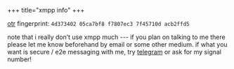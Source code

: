 +++
title="xmpp info"
+++

[xmpp]: [637275@dukgo.com][xmpp_addr]

[otr] fingerprint: `4d373402 05ca7bf8 f7807ec3 7f45710d acb2ffd5`

note that i really don’t use xmpp much --- if you plan on talking to me there
please let me know beforehand by email or some other medium. if what you want is
secure / e2e messaging with me, try [telegram] or ask for my signal number!

[xmpp]: https://en.m.wikipedia.org/wiki/XMPP
[xmpp_addr]: xmpp:637275@dukgo.com
[otr]: https://en.m.wikipedia.org/wiki/Off-the-Record_Messaging
[telegram]: /contact
